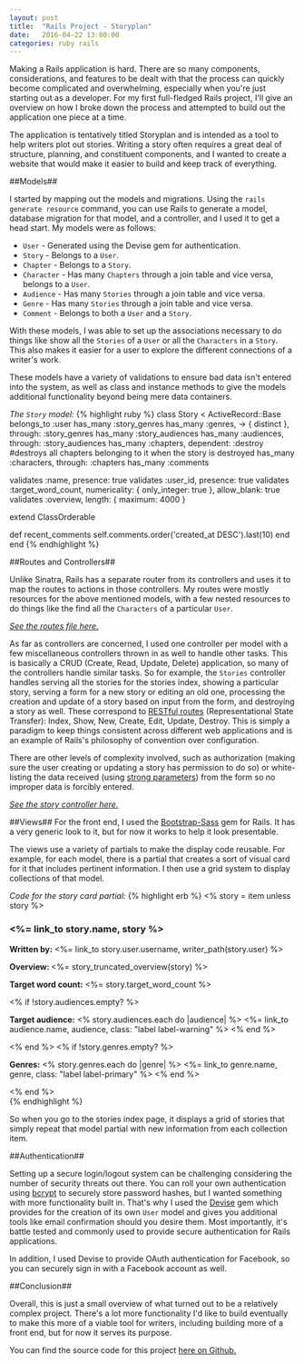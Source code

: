 ```yaml
---
layout: post
title:  "Rails Project - Storyplan"
date:   2016-04-22 13:00:00
categories: ruby rails
---
```

Making a Rails application is hard. There are so many components, considerations, and features to be dealt with that the process can quickly become complicated and overwhelming, especially when you're just starting out as a developer. For my first full-fledged Rails project, I'll give an overview on how I broke down the process and attempted to build out the application one piece at a time.

The application is tentatively titled Storyplan and is intended as a tool to help writers plot out stories. Writing a story often requires a great deal of structure, planning, and constituent components, and I wanted to create a website that would make it easier to build and keep track of everything.

##Models##

I started by mapping out the models and migrations. Using the `rails generate resource` command, you can use Rails to generate a model, database migration for that model, and a controller, and I used it to get a head start. My models were as follows:

* `User` - Generated using the Devise gem for authentication.
* `Story` - Belongs to a `User`.
* `Chapter` - Belongs to a `Story`.
* `Character` - Has many `Chapters` through a join table and vice versa, belongs to a `User`.
* `Audience` - Has many `Stories` through a join table and vice versa.
* `Genre` - Has many `Stories` through a join table and vice versa.
* `Comment` - Belongs to both a `User` and a `Story`.

With these models, I was able to set up the associations necessary to do things like show all the `Stories` of a `User` or all the `Characters` in a `Story`. This also makes it easier for a user to explore the different connections of a writer's work.

These models have a variety of validations to ensure bad data isn't entered into the system, as well as class and instance methods to give the models additional functionality beyond being mere data containers.

*The `Story` model:*
{% highlight ruby %}
class Story < ActiveRecord::Base
  belongs_to :user
  has_many :story_genres
  has_many :genres, -> { distinct }, through: :story_genres
  has_many :story_audiences
  has_many :audiences, through: :story_audiences
  has_many :chapters, dependent: :destroy #destroys all chapters belonging to it when the story is destroyed
  has_many :characters, through: :chapters
  has_many :comments

  validates :name, presence: true
  validates :user_id, presence: true
  validates :target_word_count, numericality: { only_integer: true }, allow_blank: true
  validates :overview, length: { maximum: 4000 }

  extend ClassOrderable

  def recent_comments
    self.comments.order('created_at DESC').last(10)
  end
end
{% endhighlight %}

##Routes and Controllers##

Unlike Sinatra, Rails has a separate router from its controllers and uses it to map the routes to actions in those controllers. My routes were mostly resources for the above mentioned models, with a few nested resources to do things like the find all the `Characters` of a particular `User`.

*[See the routes file here.][storyplan-routes]*

As far as controllers are concerned, I used one controller per model with a few miscellaneous controllers thrown in as well to handle other tasks. This is basically a CRUD (Create, Read, Update, Delete) application, so many of the controllers handle similar tasks. So for example, the `Stories` controller handles serving all the stories for the stories index, showing a particular story, serving a form for a new story or editing an old one, processing the creation and update of a story based on input from the form, and destroying a story as well. These correspond to [RESTful routes][restful-routes] (Representational State Transfer): Index, Show, New, Create, Edit, Update, Destroy. This is simply a paradigm to keep things consistent across different web applications and is an example of Rails's philosophy of convention over configuration.

There are other levels of complexity involved, such as authorization (making sure the user creating or updating a story has permission to do so) or white-listing the data received (using [strong parameters][strong-params]) from the form so no improper data is forcibly entered.

*[See the story controller here.][storyplan-story-controller]*

##Views##
For the front end, I used the [Bootstrap-Sass][bootstrap-sass] gem for Rails. It has a very generic look to it, but for now it works to help it look presentable.

The views use a variety of partials to make the display code reusable. For example, for each model, there is a partial that creates a sort of visual card for it that includes pertinent information. I then use a grid system to display collections of that model.

*Code for the story card partial:*
{% highlight erb %}
<% story = item unless story %>
<div class="col-sm-12 col-md-4">
  <div class="thumbnail">
    <div class="caption">
      <h3><%= link_to story.name, story %></h3>
      <p><strong>Written by:</strong> <%= link_to story.user.username, writer_path(story.user) %></p>
      <p><strong>Overview: </strong><%= story_truncated_overview(story) %></p>
      <p><strong>Target word count:</strong> <%= story.target_word_count %></p>
      <% if !story.audiences.empty? %>
      <p><strong>Target audience:</strong>
        <% story.audiences.each do |audience| %>
          <%= link_to audience.name, audience, class: "label label-warning" %>
        <% end %>
      </p>
      <% end %>
      <% if !story.genres.empty? %>
      <p><strong>Genres:</strong>
        <% story.genres.each do |genre| %>
          <%= link_to genre.name, genre, class: "label label-primary" %>
        <% end %>
      </p>
      <% end %>
    </div>
  </div>
</div>
{% endhighlight %}

So when you go to the stories index page, it displays a grid of stories that simply repeat that model partial with new information from each collection item.

##Authentication##

Setting up a secure login/logout system can be challenging considering the number of security threats out there. You can roll your own authentication using [bcrypt][bcrypt] to securely store password hashes, but I wanted something with more functionality built in. That's why I used the [Devise][devise] gem which provides for the creation of its own `User` model and gives you additional tools like email confirmation should you desire them. Most importantly, it's battle tested and commonly used to provide secure authentication for Rails applications.

In addition, I used Devise to provide OAuth authentication for Facebook, so you can securely sign in with a Facebook account as well.

##Conclusion##

Overall, this is just a small overview of what turned out to be a relatively complex project. There's a lot more functionality I'd like to build eventually to make this more of a viable tool for writers, including building more of a front end, but for now it serves its purpose.

You can find the source code for this project [here on Github.][github-repo]

[github-repo]: https://github.com/MitulMistry/rails-storyplan
[storyplan-routes]: https://github.com/MitulMistry/rails-storyplan/blob/master/config/routes.rb
[restful-routes]: http://guides.rubyonrails.org/routing.html
[strong-params]: http://edgeguides.rubyonrails.org/action_controller_overview.html#strong-parameters
[storyplan-story-controller]: https://github.com/MitulMistry/rails-storyplan/blob/master/app/controllers/stories_controller.rb
[bootstrap-sass]: https://github.com/twbs/bootstrap-sass
[bcrypt]: https://github.com/codahale/bcrypt-ruby
[devise]: https://github.com/plataformatec/devise
